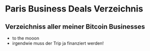 # Paris Business Deals Verzeichnis
## Verzeichniss aller meiner Bitcoin Businesses

- to the mooon
- irgendwie muss der Trip ja finanziert werden!

